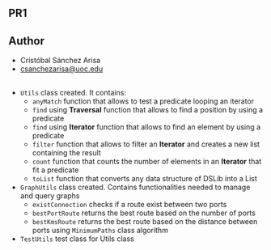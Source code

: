 ## PR1

## Author
- Cristóbal Sánchez Arisa  
- csanchezarisa@uoc.edu

## 
- `Utils` class created. It contains:
  - `anyMatch` function that allows to test a predicate looping an iterator
  - `find` using **Traversal** function that allows to find a position by using a predicate 
  - `find` using **Iterator** function that allows to find an element by using a predicate
  - `filter` function that allows to filter an **Iterator** and creates a new list containing the result
  - `count` function that counts the number of elements in an **Iterator** that fit a predicate
  - `toList` function that converts any data structure of DSLib into a List
- `GraphUtils` class created. Contains functionalities needed to manage and query graphs
  - `existConnection` checks if a route exist between two ports
  - `bestPortRoute` returns the best route based on the number of ports
  - `bestKmsRoute` returns the best route based on the distance between ports using `MinimumPaths` class algorithm
- `TestUtils` test class for Utils class